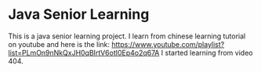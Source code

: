 # Java Senior Learning
This is a java senior learning project. I learn from chinese learning tutorial on youtube and here is the link:
https://www.youtube.com/playlist?list=PLmOn9nNkQxJH0qBIrtV6otI0Ep4o2q67A
I started learning from video 404.